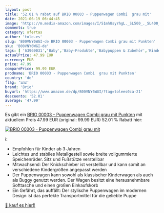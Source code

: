 ```yaml
---
layout: post
title: '52.01 % rabat auf BRIO 00003 - Puppenwagen Combi  grau mit'
date: 2021-06-19 06:44:45
image: 'https://m.media-amazon.com/images/I/51mhUsyrhgL._SL500_._SL400_.jpg'
comments: true
category: ofertas
author: 'tole.es'
slug: 'B00VNY6WGI-de BRIO 00003 - Puppenwagen Combi grau mit Punkten'
sku: 'B00VNY6WGI-de'
tags: [ '63969031','Baby','Baby-Produkte','Babypuppen & Zubehör','Kinderwagen & Buggys','Kinderwagen, Buggys & Zubehör','Produkte','Puppen & Zubehör','Puppen und Zubehör','Puppenwagen','Puppenzubehör','Spielzeug','brio', ]
actualPrice: 47.99 EUR
currency: EUR
price: 47.99
comparePrice: 99.99 EUR
prodname: 'BRIO 00003 - Puppenwagen Combi  grau mit Punkten'
country: 'de'
flag: '🇩🇪'
brand: 'Brio'
buyurl: 'https://www.amazon.de/dp/B00VNY6WGI/?tag=tolees0ca-21'
descuento: '52.01'
average: '47.99'
---
```


Es gibt ein [BRIO 00003 - Puppenwagen Combi  grau mit Punkten](https://www.amazon.de/dp/B00VNY6WGI/?tag=tolees0ca-21) mit aktuellem Preis 47.99 EUR (original: 99.99 EUR) 52.01 % Rabatt hier:

[![BRIO 00003 - Puppenwagen Combi  grau mit](https://m.media-amazon.com/images/I/51mhUsyrhgL._SL500_._SL400_.jpg)](https://www.amazon.de/dp/B00VNY6WGI/?tag=tolees0ca-21)

ℹ️:

- Empfohlen für Kinder ab 3 Jahren
- Leichtes und stabiles Metallgestell sowie breite vollgummierte Speichenräder. Sitz und Fußstütze verstellbar
- Mitwachsend: Der Knickschieber ist verstellbar und kann somit an verschiedene Kindergrößen angepasst werden
- Der Puppenwagen kann sowohl als klassischer Kinderwagen als auch als Buggy genutzt werden. Der Wagen besitzt eine herausnehmbare Softtasche und einen großen Einkaufskorb
- Ein Gefährt, das auffällt: Der stylische Puppenwagen im modernen Design ist das perfekte Transportmittel für die geliebte Puppe

[🛒 kauf es hier!!](https://www.amazon.de/dp/B00VNY6WGI/?tag=tolees0ca-21)

